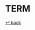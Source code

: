 TERM
====

<!--
## Antonyms

  - [TERM](TERM.md)
-->

<!--
## Heteronyms

  - [TERM](TERM.md)
-->

<!--
## Holonyms

  - [TERM](TERM.md)
-->

<!--
## Homonyms

  - [TERM](TERM.md)
-->

<!--
##!Hypernyms

  - [TERM](TERM.md)
-->

<!--
## Hyponyms

  - [TERM](TERM.md)
-->

<!--
## Meronyms

  - [TERM](TERM.md)
-->

<!--
## Metonyms

  - [TERM](TERM.md)
-->

<!--
## Paronyms

  - [TERM](TERM.md)
-->

<!--
## Retronyms

  - [TERM](TERM.md)
-->

<!--
## Synonyms

  - [TERM](TERM.md)
-->

<!--
## Toponyms

  - [TERM](TERM.md)
-->

[↵ back](README.md)
